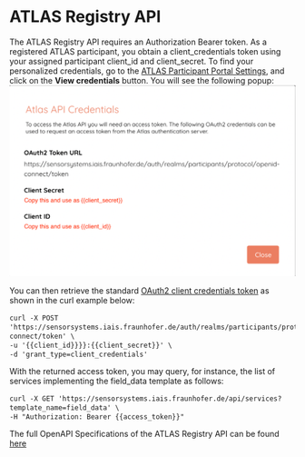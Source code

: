 # ATLAS Registry API

The ATLAS Registry API requires an Authorization Bearer token. As a registered ATLAS participant, you obtain a client_credentials token using your assigned participant client_id and client_secret. To find your personalized credentials, go to the [ATLAS Participant Portal Settings](https://participants-portal.iais.fraunhofer.de/app/settings), and click on the **View credentials** button. You will see the following popup:
![Your ATLAS Participant Portal credentials](credentials.png)

You can then retrieve the standard [OAuth2 client credentials token](https://www.rfc-editor.org/rfc/rfc6749#section-4.4) as shown in the curl example below:
```
curl -X POST 'https://sensorsystems.iais.fraunhofer.de/auth/realms/participants/protocol/openid-connect/token' \
-u '{{client_id}}}}:{{client_secret}}' \
-d 'grant_type=client_credentials'
```

With the returned access token, you may query, for instance, the list of services implementing the field_data template as follows:
```
curl -X GET 'https://sensorsystems.iais.fraunhofer.de/api/services?template_name=field_data' \
-H "Authorization: Bearer {{access_token}}"
```

The full OpenAPI Specifications of the ATLAS Registry API can be found [here](https://sensorsystems.iais.fraunhofer.de/doc/?url=https://raw.githubusercontent.com/atlasH2020/atlas-registry-api/oas)  
